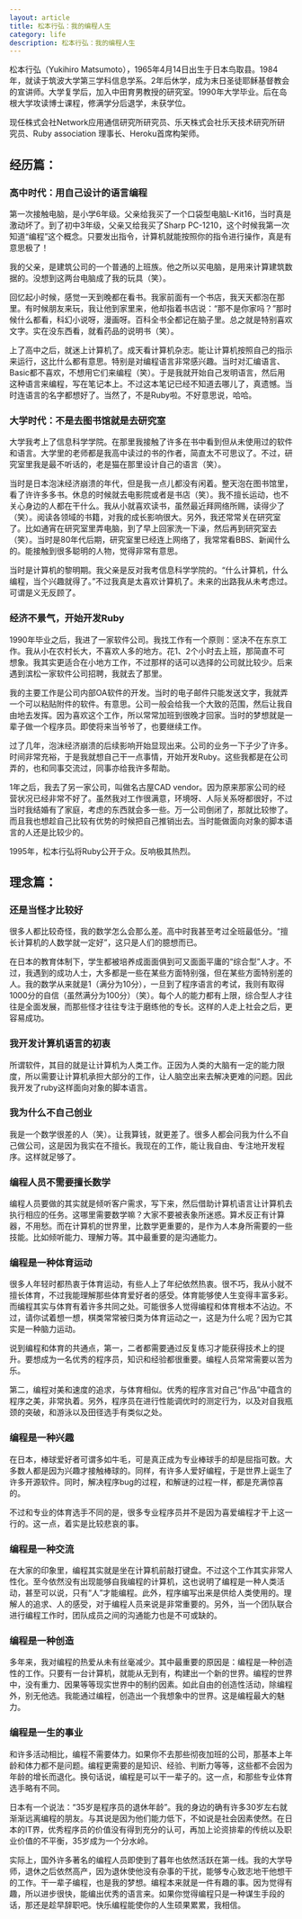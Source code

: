 ```yaml
---
layout: article
title: 松本行弘：我的编程人生
category: life
description: 松本行弘：我的编程人生
---
```


松本行弘（Yukihiro Matsumoto），1965年4月14日出生于日本鸟取县。1984年，就读于筑波大学第三学科信息学系。2年后休学，成为末日圣徒耶稣基督教会的宣讲师。大学复学后，加入中田育男教授的研究室。1990年大学毕业。后在岛根大学攻读博士课程，修满学分后退学，未获学位。

现任株式会社Network应用通信研究所研究员、乐天株式会社乐天技术研究所研究员、Ruby association 理事长、Heroku首席构架师。

## 经历篇：

### 高中时代：用自己设计的语言编程

第一次接触电脑，是小学6年级。父亲给我买了一个口袋型电脑L-Kit16，当时真是激动坏了。到了初中3年级，父亲又给我买了Sharp PC-1210，这个时候我第一次知道“编程”这个概念。只要发出指令，计算机就能按照你的指令进行操作，真是有意思极了！

我的父亲，是建筑公司的一个普通的上班族。他之所以买电脑，是用来计算建筑数据的。没想到这两台电脑成了我的玩具（笑）。

回忆起小时候，感觉一天到晚都在看书。我家前面有一个书店，我天天都泡在那里。有时候朋友来玩，我让他到家里来，他却指着书店说：“那不是你家吗？”那时候什么都看，科幻小说呀，漫画呀。百科全书全都记在脑子里。总之就是特别喜欢文字。实在没东西看，就看药品的说明书（笑）。

上了高中之后，就迷上计算机了。成天看计算机杂志。能让计算机按照自己的指示来运行，这比什么都有意思。特别是对编程语言非常感兴趣。当时对汇编语言、Basic都不喜欢，不想用它们来编程（笑）。于是我就开始自己发明语言，然后用这种语言来编程，写在笔记本上。不过这本笔记已经不知道去哪儿了，真遗憾。当时连语言的名字都想好了。当然了，不是Ruby啦。不好意思说，哈哈。

### 大学时代：不是去图书馆就是去研究室

大学我考上了信息科学学院。在那里我接触了许多在书中看到但从未使用过的软件和语言。大学里的老师都是我高中读过的书的作者，简直太不可思议了。不过，研究室里我是最不听话的，老是猫在那里设计自己的语言（笑）。

当时是日本泡沫经济崩溃的年代，但是我一点儿都没有闲着。整天泡在图书馆里，看了许许多多书。休息的时候就去电影院或者是书店（笑）。我不擅长运动，也不关心身边的人都在干什么。我从小就喜欢读书，虽然最近拜网络所赐，读得少了（笑）。阅读各领域的书籍，对我的成长影响很大。另外，我还常常关在研究室了。比如通宵在研究室里弄电脑，到了早上回家洗一下澡，然后再到研究室去（笑）。当时是80年代后期，研究室里已经连上网络了，我常常看BBS、新闻什么的。能接触到很多聪明的人物，觉得非常有意思。

当时是计算机的黎明期。我父亲是反对我考信息科学学院的。“什么计算机，什么编程，当个兴趣就得了。”不过我真是太喜欢计算机了。未来的出路我从未考虑过。可谓是义无反顾了。

### 经济不景气，开始开发Ruby

1990年毕业之后，我进了一家软件公司。我找工作有一个原则：坚决不在东京工作。我从小在农村长大，不喜欢人多的地方。花1、2个小时去上班，那简直不可想象。我其实更适合在小地方工作，不过那样的话可以选择的公司就比较少。后来遇到滨松一家软件公司招聘，我就去了那里。

我的主要工作是公司内部OA软件的开发。当时的电子邮件只能发送文字，我就弄一个可以粘贴附件的软件。有意思。公司一般会给我一个大致的范围，然后让我自由地去发挥。因为喜欢这个工作，所以常常加班到很晚才回家。当时的梦想就是一辈子做一个程序员。即使将来当爷爷了，也要继续工作。

过了几年，泡沫经济崩溃的后续影响开始显现出来。公司的业务一下子少了许多。时间非常充裕，于是我就想自己干一点事情，开始开发Ruby。这些我都是在公司弄的，也和同事交流过，同事亦给我许多帮助。

1年之后，我去了另一家公司，叫做名古屋CAD vendor。因为原来那家公司的经营状况已经非常不好了。虽然我对工作很满意，环境呀、人际关系呀都很好，不过当时我结婚有了家庭，考虑的东西就会多一些。万一公司倒闭了，那就比较惨了。而且我也想趁自己比较有优势的时候把自己推销出去。当时能做面向对象的脚本语言的人还是比较少的。

1995年，松本行弘将Ruby公开于众。反响极其热烈。

## 理念篇：

### 还是当怪才比较好

很多人都比较奇怪，我的数学怎么会那么差。高中时我甚至考过全班最低分。“擅长计算机的人数学就一定好”，这只是人们的臆想而已。

在日本的教育体制下，学生都被培养成面面俱到可又面面平庸的“综合型”人才。不过，我遇到的成功人士，大多都是一些在某些方面特别强，但在某些方面特别差的人。我的数学从来就是1（满分为10分），一旦到了程序语言的考试，我则有取得1000分的自信（虽然满分为100分）（笑）。每个人的能力都有上限，综合型人才往往是全面发展，而那些怪才往往专注于磨练他的专长。这样的人走上社会之后，更容易成功。

### 我开发计算机语言的初衷

所谓软件，其目的就是让计算机为人类工作。正因为人类的大脑有一定的能力限度，所以需要让计算机承担大部分的工作，让人脑空出来去解决更难的问题。因此我开发了ruby这样面向对象的脚本语言。

### 我为什么不自己创业

我是一个数学很差的人（笑）。让我算钱，就更差了。很多人都会问我为什么不自己做公司，这是因为我实在不擅长。我现在的工作，能让我自由、专注地开发程序。这样就足够了。

### 编程人员不需要擅长数学

编程人员要做的其实就是倾听客户需求，写下来，然后借助计算机语言让计算机去执行相应的任务。这哪里需要数学嘛？大家不要被表象所迷惑。算术反正有计算器，不用愁。而在计算机的世界里，比数学更重要的，是作为人本身所需要的一些技能。比如倾听能力、理解力等。其中最重要的是沟通能力。

### 编程是一种体育运动

很多人年轻时都热衷于体育运动，有些人上了年纪依然热衷。很不巧，我从小就不擅长体育，不过我能理解那些体育爱好者的感受。体育能够使人生变得丰富多彩。而编程其实与体育有着许多共同之处。可能很多人觉得编程和体育根本不沾边。不过，请你试着想一想，棋类常常被归类为体育运动之一，这是为什么呢？因为它其实是一种脑力运动。

说到编程和体育的共通点，第一，二者都需要通过反复练习才能获得技术上的提升。要想成为一名优秀的程序员，知识和经验都很重要。编程人员常常需要以苦为乐。

第二，编程对美和速度的追求，与体育相似。优秀的程序言对自己“作品”中蕴含的程序之美，非常执着。另外，程序员在进行性能调优时的测定行为，以及对自我瓶颈的突破，和游泳以及田径选手有类似之处。

### 编程是一种兴趣

在日本，棒球爱好者可谓多如牛毛，可是真正成为专业棒球手的却是屈指可数。大多数人都是因为兴趣才接触棒球的。同样，有许多人爱好编程，于是世界上诞生了许多开源软件。同时，解决程序bug的过程，和解谜的过程一样，都是充满惊喜的。

不过和专业的体育选手不同的是，很多专业程序员并不是因为喜爱编程才干上这一行的。这一点，着实是比较悲哀的事。

### 编程是一种交流

在大家的印象里，编程其实就是坐在计算机前敲打键盘。不过这个工作其实非常人性化。至今依然没有出现能够自我编程的计算机，这也说明了编程是一种人类活动，甚至可以说，只有“人”才能编程。此外，程序编写出来是供给人类使用的。理解人的追求、人的感受，对于编程人员来说是非常重要的。另外，当一个团队联合进行编程工作时，团队成员之间的沟通能力也是不可或缺的。

### 编程是一种创造

多年来，我对编程的热爱从未有丝毫减少。其中最重要的原因是：编程是一种创造性的工作。只要有一台计算机，就能从无到有，构建出一个新的世界。编程的世界中，没有重力、因果等等现实世界中的制约因素。如此自由的创造性活动，除编程外，别无他选。我能通过编程，创造出一个我想象中的世界。这是编程最大的魅力。

### 编程是一生的事业

和许多活动相比，编程不需要体力。如果你不去那些彻夜加班的公司，那基本上年龄和体力都不是问题。编程更需要的是知识、经验、判断力等等，这些都不会因为年龄的增长而退化。换句话说，编程是可以干一辈子的。这一点，和那些专业体育选手略有不同。

日本有一个说法：“35岁是程序员的退休年龄”。我的身边的确有许多30岁左右就渐渐远离编程的朋友。与其说是因为他们能力低下，不如说是社会因素使然。在日本的IT界，优秀程序员的价值没有得到充分的认可，再加上论资排辈的传统以及职业价值的不平衡，35岁成为一个分水岭。

实际上，国外许多著名的编程人员即使到了暮年也依然活跃在第一线。我的大学导师，退休之后依然高产，因为退休使他没有杂事的干扰，能够专心致志地干他想干的工作。干一辈子编程，也是我的梦想。编程本来就是一件有趣的事。因为觉得有趣，所以进步很快，能编出优秀的语言来。如果你觉得编程只是一种谋生手段的话，那还是趁早辞职吧。快乐编程能使你的人生硕果累累，我相信。


